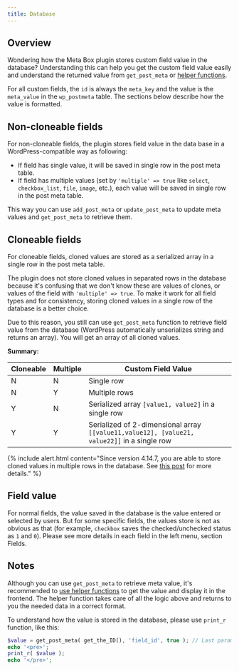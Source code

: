 ```yaml
---
title: Database
---
```


## Overview

Wondering how the Meta Box plugin stores custom field value in the database? Understanding this can help you get the custom field value easily and understand the returned value from `get_post_meta` or [helper functions](/displaying-fields/).

For all custom fields, the `id` is always the `meta_key` and the value is the `meta_value` in the `wp_postmeta` table. The sections below describe how the value is formatted.

## Non-cloneable fields

For non-cloneable fields, the plugin stores field value in the data base in a WordPress-compatible way as following:

- If field has single value, it will be saved in single row in the post meta table.
- If field has multiple values (set by `'multiple' => true` like `select`, `checkbox_list`, `file`, `image`, etc.), each value will be saved in single row in the post meta table.

This way you can use `add_post_meta` or `update_post_meta` to update meta values and `get_post_meta` to retrieve them.

## Cloneable fields

For cloneable fields, cloned values are stored as a serialized array in a single row in the post meta table.

The plugin does not store cloned values in separated rows in the database because it's confusing that we don't know these are values of clones, or values of the field with `'multiple' => true`. To make it work for all field types and for consistency, storing cloned values in a single row of the database is a better choice.

Due to this reason, you still can use `get_post_meta` function to retrieve field value from the database (WordPress automatically unserializes string and returns an array). You will get an array of all cloned values.

**Summary:**

Cloneable|Multiple|Custom Field Value
---|---|---
N|N|Single row
N|Y|Multiple rows
Y|N|Serialized array `[value1, value2]` in a single row
Y|Y|Serialized of 2-dimensional array `[[value11,value12], [value21, value22]]` in a single row

{% include alert.html content="Since version 4.14.7, you are able to store cloned values in multiple rows in the database. See [this post](https://metabox.io/introducing-clone-as-multiple-feature/) for more details." %}

## Field value

For normal fields, the value saved in the database is the value entered or selected by users. But for some specific fields, the values store is not as obvious as that (for example, `checkbox` saves the checked/unchecked status as `1` and `0`). Please see more details in each field in the left menu, section Fields.

## Notes

Although you can use `get_post_meta` to retrieve meta value, it's recommended to [use helper functions](/displaying-fields/) to get the value and display it in the frontend. The helper function takes care of all the logic above and returns to you the needed data in a correct format.

To understand how the value is stored in the database, please use `print_r` function, like this:

```php
$value = get_post_meta( get_the_ID(), 'field_id', true ); // Last param should be 'false' if field is multiple
echo '<pre>';
print_r( $value );
echo '</pre>';
```
